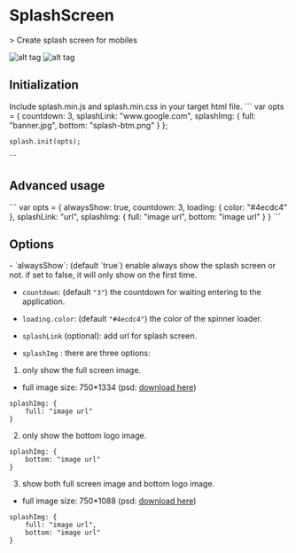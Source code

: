 <h1>SplashScreen</h1>
> Create splash screen for mobiles

![alt tag](http://i.imgur.com/77Dultq.gif)
![alt tag](http://i.imgur.com/7x3e6Hb.gif)

<h2>Initialization</h2>
Include splash.min.js and splash.min.css in your target html file.
```
<head>
<link rel="stylesheet" href="dist/splash.min.css">
</head>
<body>
    <script type="text/javascript" src="splash.min.js"></script>
    var opts = {
        countdown: 3,
        splashLink: "www.google.com",
        splashImg: {
            full: "banner.jpg",
            bottom: "splash-btm.png"
        }
    };

    splash.init(opts);
</body>
```

<h2>Advanced usage</h2>
```
var opts = {
    alwaysShow: true,
    countdown: 3, 
    loading: {
        color: "#4ecdc4"
    },
    splashLink: "url",
    splashImg: {
        full: "image url",
        bottom: "image url"
    }
} 
```

<h2>Options</h2>
- `alwaysShow`: (default `true`) enable always show the splash screen or not. if set to false, it will only show on the first time.

- `countdown`: (default `"3"`) the countdown for waiting entering to the application.

- `loading.color`: (default `"#4ecdc4"`) the color of the spinner loader.

- `splashLink` (optional): add url for splash screen.

- `splashImg` :
there are three options:
1) only show the full screen image.
- full image size: 750*1334 (psd: <a href="http://s000.tinyupload.com/?file_id=58977320733006594611">download here</a>)
```
splashImg: {
    full: "image url"
}
```

2) only show the bottom logo image.
```
splashImg: {
    bottom: "image url"
}
```

3) show both full screen image and bottom logo image.
- full image size: 750*1088 (psd: <a href="http://s000.tinyupload.com/?file_id=00997650305977833453">download here</a>)
```
splashImg: {
    full: "image url",
    bottom: "image url"
}
```



